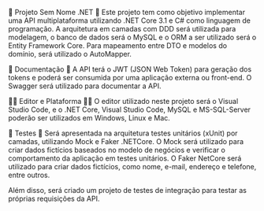 🚀 Projeto Sem Nome .NET 🚀
Este projeto tem como objetivo implementar uma API multiplataforma utilizando .NET Core 3.1 e C# como linguagem de programação. A arquitetura em camadas com DDD será utilizada para modelagem, o banco de dados será o MySQL e o ORM a ser utilizado será o Entity Framework Core. Para mapeamento entre DTO e modelos do domínio, será utilizado o AutoMapper.

📜 Documentação 📜
A API terá o JWT (JSON Web Token) para geração dos tokens e poderá ser consumida por uma aplicação externa ou front-end. O Swagger será utilizado para documentar a API.

👨‍💻 Editor e Plataforma 👩‍💻
O editor utilizado neste projeto será o Visual Studio Code, e o .NET Core, Visual Studio Code, MySQL e MS-SQL-Server poderão ser utilizados em Windows, Linux e Mac.

🧪 Testes 🧪
Será apresentada na arquitetura testes unitários (xUnit) por camadas, utilizando Mock e Faker .NETCore. O Mock será utilizado para criar dados fictícios baseados no modelo de negócios e verificar o comportamento da aplicação em testes unitários. O Faker NetCore será utilizado para criar dados fictícios, como nome, e-mail, endereço e telefone, entre outros.

Além disso, será criado um projeto de testes de integração para testar as próprias requisições da API.

